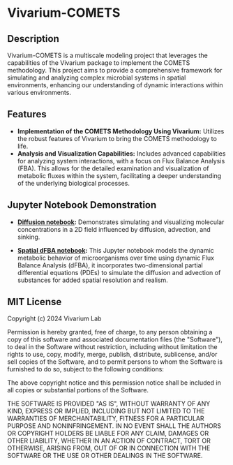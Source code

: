 
# Vivarium-COMETS

## Description
Vivarium-COMETS is a multiscale modeling project that leverages the capabilities of the Vivarium package to implement the 
COMETS methodology. This project aims to provide a comprehensive framework for simulating and analyzing complex 
microbial systems in spatial environments, enhancing our understanding of dynamic interactions within various 
environments.

## Features
- **Implementation of the COMETS Methodology Using Vivarium:** Utilizes the robust features of Vivarium to bring the COMETS methodology to life.
- **Analysis and Visualization Capabilities:** Includes advanced capabilities for analyzing system interactions, with a focus on Flux Balance Analysis (FBA). This allows for the detailed examination and visualization of metabolic fluxes within the system, facilitating a deeper understanding of the underlying biological processes.

## Jupyter Notebook Demonstration
- **[Diffusion notebook](https://github.com/vivarium-collective/VivaComets/blob/main/notebooks/diffusion.ipynb):** Demonstrates simulating and visualizing molecular concentrations in a 2D field influenced by diffusion, advection, and sinking.

- **[Spatial dFBA notebook](https://github.com/vivarium-collective/VivaComets/blob/main/notebooks/Spatial_DFBA.ipynb):** This Jupyter notebook models the dynamic metabolic behavior of microorganisms over time using dynamic Flux Balance Analysis (dFBA), it incorporates two-dimensional partial differential equations (PDEs) to simulate the diffusion and advection of substances for added spatial resolution and realism.
  


## MIT License

Copyright (c) 2024 Vivarium Lab

Permission is hereby granted, free of charge, to any person obtaining a copy
of this software and associated documentation files (the "Software"), to deal
in the Software without restriction, including without limitation the rights
to use, copy, modify, merge, publish, distribute, sublicense, and/or sell
copies of the Software, and to permit persons to whom the Software is
furnished to do so, subject to the following conditions:

The above copyright notice and this permission notice shall be included in all
copies or substantial portions of the Software.

THE SOFTWARE IS PROVIDED "AS IS", WITHOUT WARRANTY OF ANY KIND, EXPRESS OR
IMPLIED, INCLUDING BUT NOT LIMITED TO THE WARRANTIES OF MERCHANTABILITY,
FITNESS FOR A PARTICULAR PURPOSE AND NONINFRINGEMENT. IN NO EVENT SHALL THE
AUTHORS OR COPYRIGHT HOLDERS BE LIABLE FOR ANY CLAIM, DAMAGES OR OTHER
LIABILITY, WHETHER IN AN ACTION OF CONTRACT, TORT OR OTHERWISE, ARISING FROM,
OUT OF OR IN CONNECTION WITH THE SOFTWARE OR THE USE OR OTHER DEALINGS IN THE
SOFTWARE.

